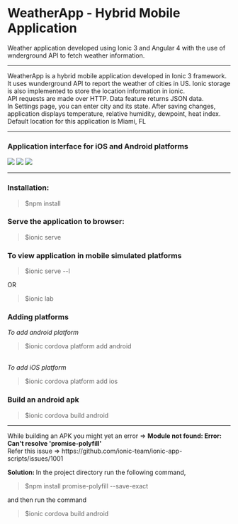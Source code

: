 # WeatherApp - Hybrid Mobile Application
Weather application developed using Ionic 3 and Angular 4 with the use of wnderground API to fetch weather information.
<hr>
WeatherApp is a hybrid mobile application developed in Ionic 3 framework. It uses wunderground API to report the weather of cities in US. Ionic storage is also implemented to store the location information in ionic.<br/>
API requests are made over HTTP. Data feature returns JSON data.<br/>
In Settings page, you can enter city and its state. After saving changes, application displays temperature, relative humidity, dewpoint, heat index. Default location for this application is Miami, FL

<hr>
<h3>Application interface for iOS and Android platforms</h3>
<img src = "https://github.com/patilankita79/WeatherApp/blob/master/Screenshots/Screenshot%202017-09-14%2011.38.08.png" />
<img src = "https://github.com/patilankita79/WeatherApp/blob/master/Screenshots/Screenshot%202017-09-14%2011.37.35.png" />
<img src = "https://github.com/patilankita79/WeatherApp/blob/master/Screenshots/Screenshot%202017-09-14%2011.37.56.png" />
<hr>
<h3>Installation: </h3>
<blockquote>$npm install</blockquote>

<h3>Serve the application to browser: </h3>
<blockquote>$ionic serve</blockquote>


<h3>To view application in mobile simulated platforms</h3>
<blockquote>$ionic serve --l</blockquote>
OR
<blockquote>$ionic lab</blockquote>

<h3>Adding platforms </h3>

<i>To add android platform</i><br/>
<blockquote>$ionic cordova platform add android</blockquote>
<br/>
<i>To add iOS platform</i><br/>
<blockquote>$ionic cordova platform add ios</blockquote>
<h3>Build an android apk</h3>
<blockquote>$ionic cordova build android</blockquote>
<hr> 
While building an APK you might yet an error => <strong>Module not found: Error: Can't resolve 'promise-polyfill' </strong><br>
Refer this issue => https://github.com/ionic-team/ionic-app-scripts/issues/1001

<b>Solution: </b>
In the project directory run the following command,
<blockquote>$npm install promise-polyfill --save-exact</blockquote>

and then run the command
<blockquote>$ionic cordova build android</blockquote>
